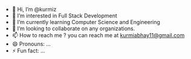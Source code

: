- 👋 Hi, I’m @kurmiz
- 👀 I’m interested in Full Stack Development
- 🌱 I’m currently learning  Computer Science and Engineering
- 💞️ I’m looking to collaborate on any organizations.
- 📫 How to reach me ? you can reach me at kurmiabhay11@gmail.com
- 😄 Pronouns: ...
- ⚡ Fun fact: ...

<!---
kurmiz/kurmiz is a ✨ special ✨ repository because its `README.md` (this file) appears on your GitHub profile.
You can click the Preview link to take a look at your changes.
--->
